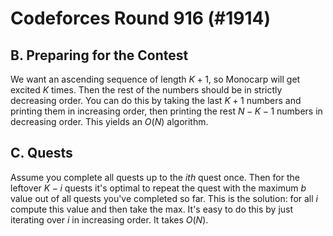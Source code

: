 # Codeforces Round 916 (#1914)

## B. Preparing for the Contest
We want an ascending sequence of length $K+1$, so Monocarp will get excited $K$ times. Then the rest of the numbers should be in strictly decreasing order. You can do this by taking the last $K+1$ numbers and printing them in increasing order, then printing the rest $N-K-1$ numbers in decreasing order. This yields an $O(N)$ algorithm.

## C. Quests
Assume you complete all quests up to the $ith$ quest once. Then for the leftover $K-i$ quests it's optimal to repeat the quest with the maximum $b$ value out of all quests you've completed so far. This is the solution: for all $i$ compute this value and then take the max. It's easy to do this by just iterating over $i$ in increasing order. It takes $O(N)$. 
